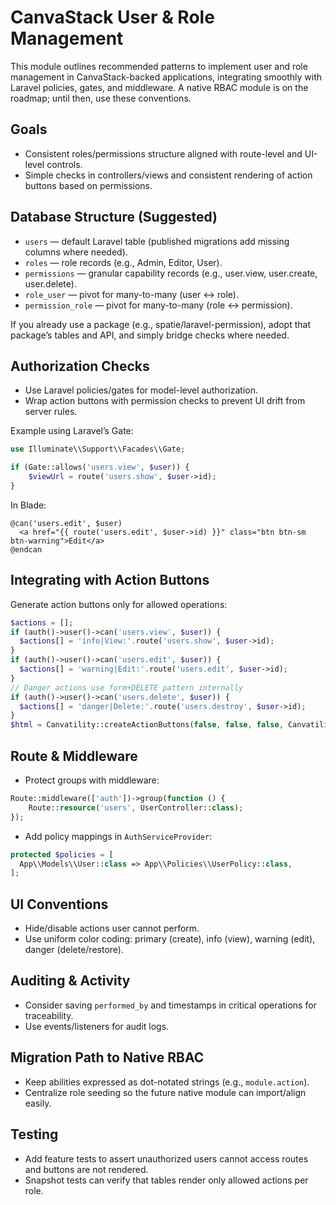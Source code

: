 # CanvaStack User & Role Management

This module outlines recommended patterns to implement user and role management in CanvaStack-backed applications, integrating smoothly with Laravel policies, gates, and middleware. A native RBAC module is on the roadmap; until then, use these conventions.

## Goals

- Consistent roles/permissions structure aligned with route-level and UI-level controls.
- Simple checks in controllers/views and consistent rendering of action buttons based on permissions.

## Database Structure (Suggested)

- `users` — default Laravel table (published migrations add missing columns where needed).
- `roles` — role records (e.g., Admin, Editor, User).
- `permissions` — granular capability records (e.g., user.view, user.create, user.delete).
- `role_user` — pivot for many-to-many (user ↔ role).
- `permission_role` — pivot for many-to-many (role ↔ permission).

If you already use a package (e.g., spatie/laravel-permission), adopt that package’s tables and API, and simply bridge checks where needed.

## Authorization Checks

- Use Laravel policies/gates for model-level authorization.
- Wrap action buttons with permission checks to prevent UI drift from server rules.

Example using Laravel’s Gate:

```php
use Illuminate\\Support\\Facades\\Gate;

if (Gate::allows('users.view', $user)) {
    $viewUrl = route('users.show', $user->id);
}
```

In Blade:

```blade
@can('users.edit', $user)
  <a href="{{ route('users.edit', $user->id) }}" class="btn btn-sm btn-warning">Edit</a>
@endcan
```

## Integrating with Action Buttons

Generate action buttons only for allowed operations:

```php
$actions = [];
if (auth()->user()->can('users.view', $user)) {
  $actions[] = 'info|View:'.route('users.show', $user->id);
}
if (auth()->user()->can('users.edit', $user)) {
  $actions[] = 'warning|Edit:'.route('users.edit', $user->id);
}
// Danger actions use form+DELETE pattern internally
if (auth()->user()->can('users.delete', $user)) {
  $actions[] = 'danger|Delete:'.route('users.destroy', $user->id);
}
$html = Canvatility::createActionButtons(false, false, false, Canvatility::addActionButtonByString($actions, true));
```

## Route & Middleware

- Protect groups with middleware:

```php
Route::middleware(['auth'])->group(function () {
    Route::resource('users', UserController::class);
});
```

- Add policy mappings in `AuthServiceProvider`:

```php
protected $policies = [
  App\\Models\\User::class => App\\Policies\\UserPolicy::class,
];
```

## UI Conventions

- Hide/disable actions user cannot perform.
- Use uniform color coding: primary (create), info (view), warning (edit), danger (delete/restore).

## Auditing & Activity

- Consider saving `performed_by` and timestamps in critical operations for traceability.
- Use events/listeners for audit logs.

## Migration Path to Native RBAC

- Keep abilities expressed as dot-notated strings (e.g., `module.action`).
- Centralize role seeding so the future native module can import/align easily.

## Testing

- Add feature tests to assert unauthorized users cannot access routes and buttons are not rendered.
- Snapshot tests can verify that tables render only allowed actions per role.